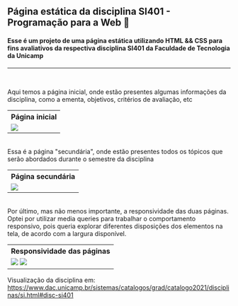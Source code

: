 ## Página estática da disciplina SI401 - Programação para a Web :guitar:

#### Esse é um projeto de uma página estática utilizando HTML && CSS para fins avaliativos da respectiva disciplina SI401 da Faculdade de Tecnologia da Unicamp
----------


<br/>

Aqui temos a página inicial, onde estão presentes algumas informações da disciplina, como a ementa, objetivos, critérios de avaliação, etc
<table>
  <tr>
    <th>
      Página inicial
    </th>
  </tr>
  <tr>
    <td>
      <img src="https://github.com/GutoRomagnolo/SI401-Page/blob/master/src/assets/principal.gif">
    </td>
  </tr>
</table>

<br/>
Essa é a página "secundária", onde estão presentes todos os tópicos que serão abordados durante o semestre da disciplina
<table>
  <tr>
    <th>
      Página secundária
    </th>
  </tr>
  <tr>
    <td>
      <img src="https://github.com/GutoRomagnolo/SI401-Page/blob/master/src/assets/secundary.gif">
    </td>
  </tr>
</table>

<br/>
Por último, mas não menos importante, a responsividade das duas páginas. Optei por utilizar media queries para trabalhar o comportamento responsivo, pois queria explorar diferentes disposições dos elementos na tela, de acordo com a largura disponível.
<table>
  <tr>
    <th>
      Responsividade das páginas
    </th>
  </tr>
  <tr>
    <td>
      <img src="https://github.com/GutoRomagnolo/SI401-Page/blob/master/src/assets/responsive1.gif">
      <img src="https://github.com/GutoRomagnolo/SI401-Page/blob/master/src/assets/responsive2.gif">
    </td>
  </tr>
</table>




Visualização da disciplina em: https://www.dac.unicamp.br/sistemas/catalogos/grad/catalogo2021/disciplinas/si.html#disc-si401
